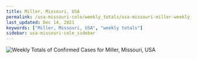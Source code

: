 ```yaml
---
title: Miller, Missouri, USA
permalink: /usa-missouri-cole/weekly_totals/usa-missouri-miller-weekly_totals.html
last_updated: Dec 14, 2021
keywords: ["Miller, Missouri, USA", "weekly totals"]
sidebar: usa-missouri-cole_sidebar
---
```


![Weekly Totals of Confirmed Cases for Miller, Missouri, USA](/covid_tracker/images/graphs/usa-missouri-miller-weekly_totals_graph.png)
